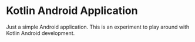 # Kotlin Android Application

Just a simple Android application. This is an experiment to play around with
Kotlin Android development.